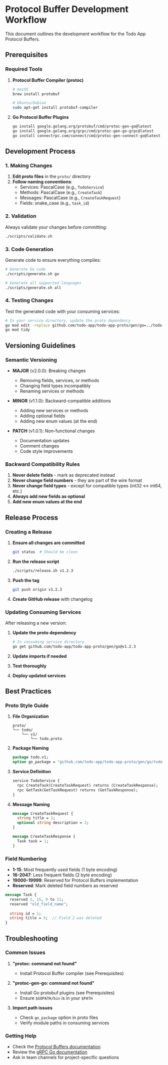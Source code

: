 # Protocol Buffer Development Workflow

This document outlines the development workflow for the Todo App Protocol Buffers.

## Prerequisites

### Required Tools

1. **Protocol Buffer Compiler (protoc)**
   ```bash
   # macOS
   brew install protobuf
   
   # Ubuntu/Debian
   sudo apt-get install protobuf-compiler
   ```

2. **Go Protocol Buffer Plugins**
   ```bash
   go install google.golang.org/protobuf/cmd/protoc-gen-go@latest
   go install google.golang.org/grpc/cmd/protoc-gen-go-grpc@latest
   go install connectrpc.com/connect/cmd/protoc-gen-connect-go@latest
   ```

## Development Process

### 1. Making Changes

1. **Edit proto files** in the `proto/` directory
2. **Follow naming conventions**:
   - Services: PascalCase (e.g., `TodoService`)
   - Methods: PascalCase (e.g., `CreateTask`)
   - Messages: PascalCase (e.g., `CreateTaskRequest`)
   - Fields: snake_case (e.g., `task_id`)

### 2. Validation

Always validate your changes before committing:

```bash
./scripts/validate.sh
```

### 3. Code Generation

Generate code to ensure everything compiles:

```bash
# Generate Go code
./scripts/generate.sh go

# Generate all supported languages
./scripts/generate.sh all
```

### 4. Testing Changes

Test the generated code with your consuming services:

```bash
# In your service directory, update the proto dependency
go mod edit -replace github.com/todo-app/todo-app-proto/gen/go=../todo-app-proto/gen/go
go mod tidy
```

## Versioning Guidelines

### Semantic Versioning

- **MAJOR** (v2.0.0): Breaking changes
  - Removing fields, services, or methods
  - Changing field types incompatibly
  - Renaming services or methods

- **MINOR** (v1.1.0): Backward-compatible additions
  - Adding new services or methods
  - Adding optional fields
  - Adding new enum values (at the end)

- **PATCH** (v1.0.1): Non-functional changes
  - Documentation updates
  - Comment changes
  - Code style improvements

### Backward Compatibility Rules

1. **Never delete fields** - mark as deprecated instead
2. **Never change field numbers** - they are part of the wire format
3. **Never change field types** - except for compatible types (int32 ↔ int64, etc.)
4. **Always add new fields as optional**
5. **Add new enum values at the end**

## Release Process

### Creating a Release

1. **Ensure all changes are committed**
   ```bash
   git status  # Should be clean
   ```

2. **Run the release script**
   ```bash
   ./scripts/release.sh v1.2.3
   ```

3. **Push the tag**
   ```bash
   git push origin v1.2.3
   ```

4. **Create GitHub release** with changelog

### Updating Consuming Services

After releasing a new version:

1. **Update the proto dependency**
   ```bash
   # In consuming service directory
   go get github.com/todo-app/todo-app-proto/gen/go@v1.2.3
   ```

2. **Update imports if needed**
3. **Test thoroughly**
4. **Deploy updated services**

## Best Practices

### Proto Style Guide

1. **File Organization**
   ```
   proto/
   └── todo/
       └── v1/
           └── todo.proto
   ```

2. **Package Naming**
   ```protobuf
   package todo.v1;
   option go_package = "github.com/todo-app/todo-app-proto/gen/go/todo/v1";
   ```

3. **Service Definition**
   ```protobuf
   service TodoService {
     rpc CreateTask(CreateTaskRequest) returns (CreateTaskResponse);
     rpc GetTask(GetTaskRequest) returns (GetTaskResponse);
   }
   ```

4. **Message Naming**
   ```protobuf
   message CreateTaskRequest {
     string title = 1;
     optional string description = 2;
   }
   
   message CreateTaskResponse {
     Task task = 1;
   }
   ```

### Field Numbering

- **1-15**: Most frequently used fields (1 byte encoding)
- **16-2047**: Less frequent fields (2 byte encoding)
- **19000-19999**: Reserved for Protocol Buffers implementation
- **Reserved**: Mark deleted field numbers as reserved

```protobuf
message Task {
  reserved 2, 15, 9 to 11;
  reserved "old_field_name";
  
  string id = 1;
  string title = 3;  // Field 2 was deleted
}
```

## Troubleshooting

### Common Issues

1. **"protoc: command not found"**
   - Install Protocol Buffer compiler (see Prerequisites)

2. **"protoc-gen-go: command not found"**
   - Install Go protobuf plugins (see Prerequisites)
   - Ensure `$GOPATH/bin` is in your `$PATH`

3. **Import path issues**
   - Check `go_package` option in proto files
   - Verify module paths in consuming services

### Getting Help

- Check the [Protocol Buffers documentation](https://protobuf.dev/)
- Review the [gRPC Go documentation](https://grpc.io/docs/languages/go/)
- Ask in team channels for project-specific questions